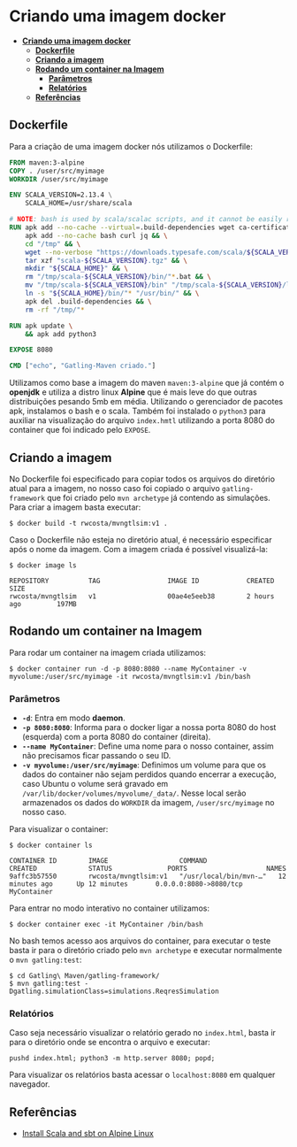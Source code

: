 # **Criando uma imagem docker**

- [**Criando uma imagem docker**](#criando-uma-imagem-docker)
  - [**Dockerfile**](#dockerfile)
  - [**Criando a imagem**](#criando-a-imagem)
  - [**Rodando um container na Imagem**](#rodando-um-container-na-imagem)
    - [**Parâmetros**](#parâmetros)
    - [**Relatórios**](#relatórios)
  - [**Referências**](#referências)

## **Dockerfile**

Para a criação de uma imagem docker nós utilizamos o Dockerfile:

```Dockerfile
FROM maven:3-alpine
COPY . /user/src/myimage
WORKDIR /user/src/myimage

ENV SCALA_VERSION=2.13.4 \
    SCALA_HOME=/usr/share/scala

# NOTE: bash is used by scala/scalac scripts, and it cannot be easily replaced with ash.
RUN apk add --no-cache --virtual=.build-dependencies wget ca-certificates && \
    apk add --no-cache bash curl jq && \
    cd "/tmp" && \
    wget --no-verbose "https://downloads.typesafe.com/scala/${SCALA_VERSION}/scala-${SCALA_VERSION}.tgz" && \
    tar xzf "scala-${SCALA_VERSION}.tgz" && \
    mkdir "${SCALA_HOME}" && \
    rm "/tmp/scala-${SCALA_VERSION}/bin/"*.bat && \
    mv "/tmp/scala-${SCALA_VERSION}/bin" "/tmp/scala-${SCALA_VERSION}/lib" "${SCALA_HOME}" && \
    ln -s "${SCALA_HOME}/bin/"* "/usr/bin/" && \
    apk del .build-dependencies && \
    rm -rf "/tmp/"*

RUN apk update \
    && apk add python3

EXPOSE 8080

CMD ["echo", "Gatling-Maven criado."]
```

Utilizamos como base a imagem do maven `maven:3-alpine` que já contém o **openjdk** e utiliza a distro linux **Alpine** que é mais leve do que outras distribuições pesando 5mb em média. Utilizando o gerenciador de pacotes apk, instalamos o bash e o scala. Também foi instalado o `python3` para auxiliar na visualização do arquivo `index.hmtl` utilizando a porta 8080 do container que foi indicado pelo `EXPOSE`.

## **Criando a imagem**

No Dockerfile foi especificado para copiar todos os arquivos do diretório atual para a imagem, no nosso caso foi copiado o arquivo `gatling-framework` que foi criado pelo `mvn archetype` já contendo as simulações. Para criar a imagem basta executar:

```console
$ docker build -t rwcosta/mvngtlsim:v1 .
```

Caso o Dockerfile não esteja no diretório atual, é necessário especificar após o nome da imagem. Com a imagem criada é possível visualizá-la:

```console
$ docker image ls

REPOSITORY          TAG                 IMAGE ID            CREATED             SIZE
rwcosta/mvngtlsim   v1                  00ae4e5eeb38        2 hours ago         197MB
```

## **Rodando um container na Imagem**

Para rodar um container na imagem criada utilizamos:

```console
$ docker container run -d -p 8080:8080 --name MyContainer -v myvolume:/user/src/myimage -it rwcosta/mvngtlsim:v1 /bin/bash
```

### **Parâmetros**

* **`-d`**: Entra em modo **daemon**.
* **`-p 8080:8080`**: Informa para o docker ligar a nossa porta 8080 do host (esquerda) com a porta 8080 do container (direita).
* **`--name MyContainer`**: Define uma nome para o nosso container, assim não precisamos ficar passando o seu ID.
* **`-v myvolume:/user/src/myimage`**: Definimos um volume para que os dados do container não sejam perdidos quando encerrar a execução, caso Ubuntu o volume será gravado em `/var/lib/docker/volumes/myvolume/_data/`. Nesse local serão armazenados os dados do `WORKDIR` da imagem, `/user/src/myimage` no nosso caso.

Para visualizar o container:

```console
$ docker container ls

CONTAINER ID        IMAGE                  COMMAND                  CREATED             STATUS              PORTS                    NAMES
9affc3b57550        rwcosta/mvngtlsim:v1   "/usr/local/bin/mvn-…"   12 minutes ago      Up 12 minutes       0.0.0.0:8080->8080/tcp   MyContainer
```

Para entrar no modo interativo no container utilizamos:

```console
$ docker container exec -it MyContainer /bin/bash
```

No bash temos acesso aos arquivos do container, para executar o teste basta ir para o diretório criado pelo `mvn archetype` e executar normalmente o `mvn gatling:test`:

```console
$ cd Gatling\ Maven/gatling-framework/
$ mvn gatling:test -Dgatling.simulationClass=simulations.ReqresSimulation
```

### **Relatórios**

Caso seja necessário visualizar o relatório gerado no `index.html`, basta ir para o diretório onde se encontra o arquivo e executar:

```console
pushd index.html; python3 -m http.server 8080; popd;
```

Para visualizar os relatórios basta acessar o `localhost:8080` em qualquer navegador.

## **Referências**

* [Install Scala and sbt on Alpine Linux](https://gist.github.com/gyndav/c8d65b59793566ee73ed2aa25aa10497)
